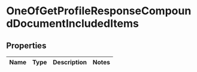 # OneOfGetProfileResponseCompoundDocumentIncludedItems

## Properties
Name | Type | Description | Notes
------------ | ------------- | ------------- | -------------
